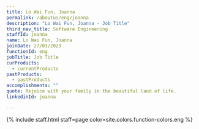 ```yaml
---
title: Lo Wai Fun, Joanna
permalink: /aboutus/eng/joanna
description: "Lo Wai Fun, Joanna - Job Title"
third_nav_title: Software Engineering
staffId: joanna
name: Lo Wai Fun, Joanna
joinDate: 27/03/2023
functionId: eng
jobTitle: Job Title
curProducts:
  - currentProducts
pastProducts:
  - pastProducts
accomplishments: ""
quote: Rejoice with your family in the beautiful land of life.
linkedinId: joanna

---
```


{% include staff.html staff=page color=site.colors.function-colors.eng %}
